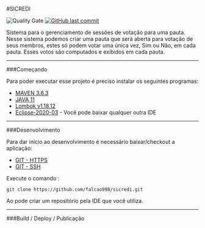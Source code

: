 #SICREDI

![Quality Gate](https://sonarcloud.io/api/project_badges/measure?project=br.com%3Amavenquickstart&metric=alert_status)
[![GitHub last commit](https://img.shields.io/github/last-commit/google/skia.svg?style=flat)]()

Sistema para o gerenciamento de sessões de votação para uma pauta.
Nesse sistema podemos criar uma pauta que será aberta para votação de seus membros, estes só podem votar uma única vez, Sim ou Não, em cada pauta. Esses votos são computados e exibidos em cada pauta.


----------------------------------------------------------------------------
###Começando

Para poder executar esse projeto é preciso instalar os seguintes programas:

* [MAVEN 3.6.3](https://maven.apache.org/download.cgi)
* [JAVA 11](https://www.oracle.com/java/technologies/javase-jdk11-downloads.html)
* [Lombok v1.18.12](https://projectlombok.org/)
* [Eclipse-2020-03](https://www.eclipse.org/downloads/) - Você pode baixar qualquer outra IDE

----------------------------------------------------------------------------

###Desenvolvimento

Para dar inicio ao desenvolvimento é necessário baixar/checkout a aplicação:

* [GIT - HTTPS](https://github.com/falcao998/sicredi.git)
* [GIT - SSH](git@github.com:falcao998/sicredi.git)

Execute o comando :
```
git clone https://github.com/falcao998/sicredi.git
```

Ao pode criar um repositório pela IDE que você utiliza.

----------------------------------------------------------------------------

###Build / Deploy / Publicação

 